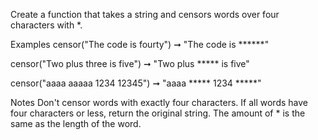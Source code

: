 Create a function that takes a string and censors words over four characters with *.

Examples
censor("The code is fourty") ➞ "The code is ******"

censor("Two plus three is five") ➞ "Two plus ***** is five"

censor("aaaa aaaaa 1234 12345") ➞ "aaaa ***** 1234 *****"


Notes
Don't censor words with exactly four characters.
If all words have four characters or less, return the original string.
The amount of * is the same as the length of the word.